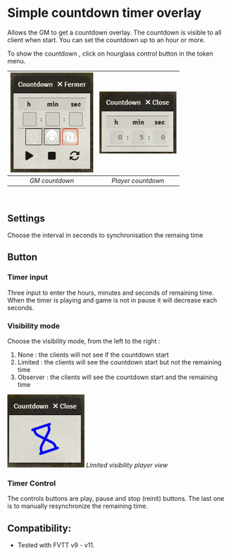 # Simple countdown timer overlay

Allows the GM to get a countdown overlay. The countdown is visible to all client when start.
You can set the countdown up to an hour or more.

To show the countdown , click on hourglass control button in the token menu.

| ![](doc/GM-Countdown.png)  | ![](doc/Player-Coundown.png)  |
|:---------------:|:---------------:|
| *GM countdown* | *Player countdown* |

<br/>

## Settings
Choose the interval in seconds to synchronisation the remaing time

## Button
### Timer input
Three input to enter the hours, minutes and seconds of remaining time. When the timer is playing and game is not in pause it will decrease each seconds.

### Visibility mode
Choose the visibility mode, from the left to the right : 
1. None : the clients will not see if the countdown start
2. Limited : the clients will see the countdown start but not the remaining time
3. Observer : the clients will see the countdown start and the remaining time

![](doc/Player-Coundown-Limited.png)
*Limited visibility player view*

### Timer Control
The controls buttons are play, pause and stop (reinit) buttons. The last one is to manually resynchronize the remaining time.

## Compatibility:
- Tested with FVTT v9 - v11.
